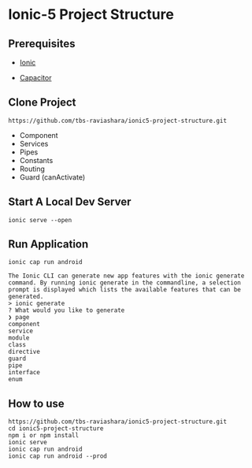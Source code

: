 # Ionic-5 Project Structure

## Prerequisites

- [Ionic](https://ionicframework.com/docs/installation/cli/#install-the-ionic-cli)

- [Capacitor](hhttps://capacitorjs.com/docs/cli)

## Clone Project

```
https://github.com/tbs-raviashara/ionic5-project-structure.git
```

- Component
- Services
- Pipes
- Constants
- Routing
- Guard (canActivate)

## Start A Local Dev Server

```
ionic serve --open
```

## Run Application

```
ionic cap run android
```

```
The Ionic CLI can generate new app features with the ionic generate command. By running ionic generate in the commandline, a selection prompt is displayed which lists the available features that can be generated.
> ionic generate
? What would you like to generate
❯ page
component
service
module
class
directive
guard
pipe
interface
enum
```

## How to use

```
https://github.com/tbs-raviashara/ionic5-project-structure.git
cd ionic5-project-structure
npm i or npm install
ionic serve
ionic cap run android
ionic cap run android --prod
```
